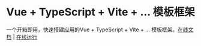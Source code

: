 # Vue + TypeScript + Vite + ... 模板框架

一个开箱即用，快速搭建应用的Vue + TypeScript + Vite + ... 模板框架。[在线文档](https://mankeung.github.io/docs/mk-vue) | [在线运行](https://stackblitz.com/github/mankeung/mk-vue?terminal=dev)